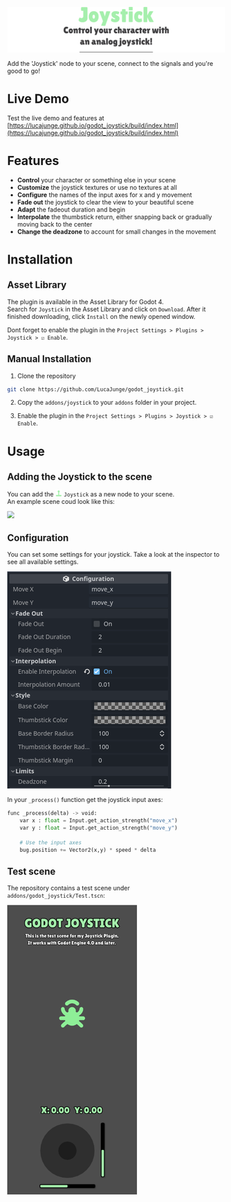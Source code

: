 ![Godot Joystick Header Image](./header.png)

Add the 'Joystick' node to your scene, connect to the signals and you're good to go!

# Live Demo

Test the live demo and features at [https://lucajunge.github.io/godot_joystick/build/index.html](https://lucajunge.github.io/godot_joystick/build/index.html)

# Features

- **Control** your character or something else in your scene
- **Customize** the joystick textures or use no textures at all
- **Configure** the names of the input axes for x and y movement
- **Fade out** the joystick to clear the view to your beautiful scene
- **Adapt** the fadeout duration and begin
- **Interpolate** the thumbstick return, either snapping back or gradually moving back to the center
- **Change the deadzone** to account for small changes in the movement 

# Installation

## Asset Library

The plugin is available in the Asset Library for Godot 4.  
Search for `Joystick` in the Asset Library and click on `Download`. After it finished downloading, click `Install` on the newly opened window.  

Dont forget to enable the plugin in the `Project Settings > Plugins > Joystick > ☑ Enable`.

## Manual Installation

1. Clone the repository

```bash
git clone https://github.com/LucaJunge/godot_joystick.git
```

2. Copy the `addons/joystick` to your `addons` folder in your project.

3. Enable the plugin in the `Project Settings > Plugins > Joystick > ☑ Enable`.

# Usage

## Adding the Joystick to the scene

You can add the ![](addons/godot_joystick/icon-16.png) `Joystick` as a new node to your scene.  
An example scene coud look like this:

![](images/example_setup.png)

## Configuration

You can set some settings for your joystick. Take a look at the inspector to see all available settings.

![](./addons/godot_joystick/media/inspector.png)





In your `_process()` function get the joystick input axes:

```python
func _process(delta) -> void:
	var x : float = Input.get_action_strength("move_x")
	var y : float = Input.get_action_strength("move_y")

	# Use the input axes
	bug.position += Vector2(x,y) * speed * delta
```

## Test scene

The repository contains a test scene under `addons/godot_joystick/Test.tscn`:

<img src="addons/godot_joystick/media/showcase.png" width="300">
